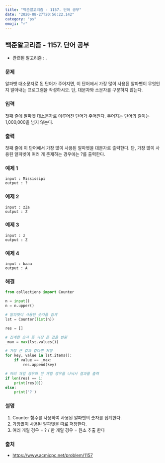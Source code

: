 ```yaml
---
title: "백준알고리즘 - 1157. 단어 공부"
date: "2020-08-27T20:56:22.142"
category: "ps"
emoji: "⚡"
---
```


## 백준알고리즘 - 1157. 단어 공부

- 관련된 알고리즘 : .

### 문제

알파벳 대소문자로 된 단어가 주어지면, 이 단어에서 가장 많이 사용된 알파벳이 무엇인지 알아내는 프로그램을 작성하시오. 단, 대문자와 소문자를 구분하지 않는다.

### 입력

첫째 줄에 알파벳 대소문자로 이루어진 단어가 주어진다. 주어지는 단어의 길이는 1,000,000을 넘지 않는다.

### 출력

첫째 줄에 이 단어에서 가장 많이 사용된 알파벳을 대문자로 출력한다. 단, 가장 많이 사용된 알파벳이 여러 개 존재하는 경우에는 ?를 출력한다.

### 예제 1

```
input : Mississipi
output : ?
```

### 예제 2

```
input : zZa
output : Z
```

### 예제 3

```
input : z
output : Z
```

### 예제 4

```
input : baaa
output : A
```

### 해결

```python
from collections import Counter

n = input()
n = n.upper()

# 알파벳이 사용된 숫자를 집계
lst = Counter(list(n))

res = []

# 집계한 숫자 중 가장 큰 값을 반환
_max = max(lst.values())

# 가장 큰 값과 같다면 저장
for key, value in lst.items():
    if value == _max:
        res.append(key)

# 여러 개일 경우와 한 개일 경우를 나눠서 결과를 출력
if len(res) == 1:
    print(res[0])
else:
    print('?')
```

### 설명

1. Counter 함수를 사용하여 사용된 알파벳의 숫자를 집계한다.
2. 가장많이 사용된 알파벳을 따로 저장한다.
3. 여러 개일 경우 = ? / 한 개일 경우 = 원소 추출 한다

### 출처

- https://www.acmicpc.net/problem/1157

